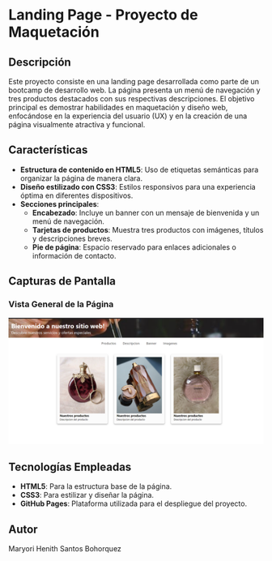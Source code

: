 # **Landing Page - Proyecto de Maquetación**

## **Descripción**
Este proyecto consiste en una landing page desarrollada como parte de un bootcamp de desarrollo web. La página presenta un menú de navegación y tres productos destacados con sus respectivas descripciones. El objetivo principal es demostrar habilidades en maquetación y diseño web, enfocándose en la experiencia del usuario (UX) y en la creación de una página visualmente atractiva y funcional.

## **Características**
- **Estructura de contenido en HTML5**: Uso de etiquetas semánticas para organizar la página de manera clara.
- **Diseño estilizado con CSS3**: Estilos responsivos para una experiencia óptima en diferentes dispositivos.
- **Secciones principales**:
  - **Encabezado**: Incluye un banner con un mensaje de bienvenida y un menú de navegación.
  - **Tarjetas de productos**: Muestra tres productos con imágenes, títulos y descripciones breves.
  - **Pie de página**: Espacio reservado para enlaces adicionales o información de contacto.

## **Capturas de Pantalla**

### Vista General de la Página
![Vista general](screenshots/Prueba.png)

## **Tecnologías Empleadas**
- **HTML5**: Para la estructura base de la página.
- **CSS3**: Para estilizar y diseñar la página.
- **GitHub Pages**: Plataforma utilizada para el despliegue del proyecto.

## **Autor**
Maryori Henith Santos Bohorquez
